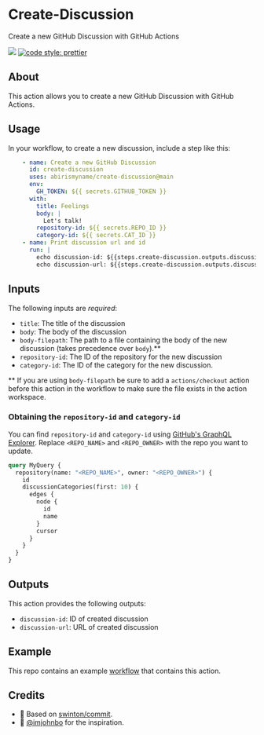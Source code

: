 # Create-Discussion

Create a new GitHub Discussion with GitHub Actions

 ![](https://github.com/abirismyname/create-discussion/workflows/tests/badge.svg) [![code style: prettier](https://img.shields.io/badge/code_style-prettier-ff69b4.svg?style=flat-square)](https://github.com/prettier/prettier)

## About

This action allows you to create a new GitHub Discussion with GitHub Actions.

## Usage

In your workflow, to create a new discussion, include a step like this:

```yaml
    - name: Create a new GitHub Discussion
      id: create-discussion
      uses: abirismyname/create-discussion@main
      env:
        GH_TOKEN: ${{ secrets.GITHUB_TOKEN }}      
      with:
        title: Feelings
        body: |
          Let's talk!
        repository-id: ${{ secrets.REPO_ID }}
        category-id: ${{ secrets.CAT_ID }}  
    - name: Print discussion url and id
      run: |
        echo discussion-id: ${{steps.create-discussion.outputs.discussion-id}} 
        echo discussion-url: ${{steps.create-discussion.outputs.discussion-url}}             
```

## Inputs

The following inputs are _required_:

- `title`: The title of the discussion
- `body`: The body of the discussion
- `body-filepath`: The path to a file containing the body of the new discussion (takes precedence over `body`).**
- `repository-id`: The ID of the repository for the new discussion
- `category-id`: The ID of the category for the new discussion. 

** If you are using `body-filepath` be sure to add a `actions/checkout` action before this action in the workflow to make sure the file exists in the action workspace.

### Obtaining the `repository-id` and `category-id`
You can find `repository-id` and `category-id` using [GitHub's GraphQL Explorer](https://docs.github.com/en/graphql/overview/explorer). Replace `<REPO_NAME>` and `<REPO_OWNER>` with the repo you want to update.
```graphql
query MyQuery {
  repository(name: "<REPO_NAME>", owner: "<REPO_OWNER>") {
    id
    discussionCategories(first: 10) {
      edges {
        node {
          id
          name
        }
        cursor
      }
    }
  }
}
```

## Outputs

This action provides the following outputs:

- `discussion-id`: ID of created discussion
- `discussion-url`: URL of created discussion

## Example

This repo contains an example [workflow](https://github.com/abirismyname/create-discussion/blob/main/.github/workflows/example.yml) that contains this action.

## Credits

- :bow: Based on [swinton/commit](https://github.com/swinton/commit).
- :bow: [@imjohnbo](imjohnbo) for the inspiration.
